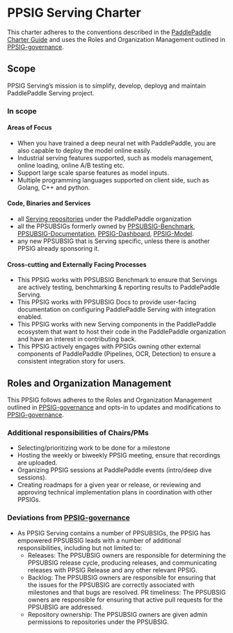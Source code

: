 # PPSIG Serving Charter

This charter adheres to the conventions described in the [PaddlePaddle Charter Guide](/ppsigs/toc-ppsig-guide/PPSIG_CHARTER_GUIDE.md) and uses
the Roles and Organization Management outlined in [PPSIG-governance](/GOVERNANCE.md).

## Scope

PPSIG Serving’s mission is to simplify, develop, deployg and maintain PaddlePaddle Serving project.

### In scope

#### Areas of Focus

- When you have trained a deep neural net with PaddlePaddle, you are also capable to deploy the model online easily. 
- Industrial serving features supported, such as models management, online loading, online A/B testing etc.
- Support large scale sparse features as model inputs.
- Multiple programming languages supported on client side, such as Golang, C++ and python.

#### Code, Binaries and Services

- all [Serving repositories](https://github.com/PaddlePaddle/Serving) under the PaddlePaddle organization
- all the PPSUBSIGs formerly owned by [PPSUBSIG-Benchmark](), [PPSUBSIG-Documentation](), [PPSIG-Dashboard](), [PPSIG-Model]().
- any new PPSUBSIG that is Serving specific, unless there is another PPSIG already sponsoring it.

#### Cross-cutting and Externally Facing Processes

- This PPSIG works with PPSUBSIG Benchmark to ensure that Servings are actively testing, benchmarking & reporting results to PaddlePaddle Serving.
- This PPSIG works with PPSUBSIG Docs to provide user-facing documentation on configuring PaddlePaddle Serving with integration enabled.
- This PPSIG works with new Serving components in the PaddlePaddle ecosystem that want to host their code in the PaddlePaddle organization and have an interest in contributing back.
- This PPSIG actively engages with PPSIGs owning other external components of PaddlePaddle (Pipelines, OCR, Detection) to ensure a consistent integration story for users.

## Roles and Organization Management

This PPSIG follows adheres to the Roles and Organization Management outlined in [PPSIG-governance](/GOVERNANCE.md)
and opts-in to updates and modifications to [PPSIG-governance](/GOVERNANCE.md).

### Additional responsibilities of Chairs/PMs

- Selecting/prioritizing work to be done for a milestone
- Hosting the weekly or biweekly PPSIG meeting, ensure that recordings are uploaded.
- Organizing PPSIG sessions at PaddlePaddle events (intro/deep dive sessions).
- Creating roadmaps for a given year or release, or reviewing and approving technical implementation plans in coordination with other PPSIGs.

### Deviations from [PPSIG-governance](/GOVERNANCE.md)

- As PPSIG Serving contains a number of PPSUBSIGs, the PPSIG has empowered PPSUBSIG leads with a number of additional responsibilities, including but not limited to:
    * Releases: The PPSUBSIG owners are responsible for determining the PPSUBSIG release cycle, producing releases, and communicating releases with PPSIG Release and any other relevant PPSIG.
    * Backlog: The PPSUBSIG owners are responsible for ensuring that the issues for the PPSUBSIG are correctly associated with milestones and that bugs are resolved.
PR timeliness: The PPSUBSIG owners are responsible for ensuring that active pull requests for the PPSUBSIG are addressed.
    * Repository ownership: The PPSUBSIG owners are given admin permissions to repositories under the PPSUBSIG. 
